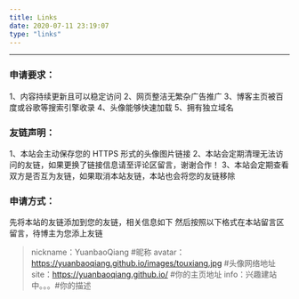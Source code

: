 ```yaml
---
title: Links
date: 2020-07-11 23:19:07
type: "links"
---
```


---

### 申请要求：

1、内容持续更新且可以稳定访问
2、网页整洁无繁杂广告推广
3、博客主页被百度或谷歌等搜索引擎收录
4、头像能够快速加载
5、拥有独立域名


### 友链声明：

1、本站会主动保存您的 HTTPS 形式的头像图片链接
2、本站会定期清理无法访问的友链，如果更换了链接信息请至评论区留言，谢谢合作！
3、本站会定期查看双方是否互为友链，如果取消本站友链，本站也会将您的友链移除

### 申请方式：

先将本站的友链添加到您的友链，相关信息如下
然后按照以下格式在本站留言区留言，待博主为您添上友链

>nickname：YuanbaoQiang #昵称
>avatar：https://yuanbaoqiang.github.io/images/touxiang.jpg #头像网络地址
>site：https://yuanbaoqiang.github.io/ #你的主页地址
>info：兴趣建站中。。。#你的描述
